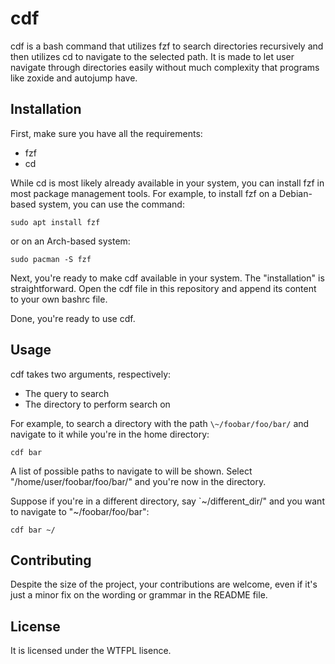 # cdf
cdf is a bash command that utilizes fzf to search directories recursively and then utilizes cd to navigate to the selected path.
It is made to let user navigate through directories easily without much complexity that programs like zoxide and autojump have.

## Installation
First, make sure you have all the requirements:
- fzf
- cd

While cd is most likely already available in your system, you can install fzf in most package management tools.
For example, to install fzf on a Debian-based system, you can use the command:
```
sudo apt install fzf
```
or on an Arch-based system:
```
sudo pacman -S fzf
```

Next, you're ready to make cdf available in your system. The "installation" is straightforward. 
Open the cdf file in this repository and append its content to your own bashrc file.

Done, you're ready to use cdf.

## Usage
cdf takes two arguments, respectively:
- The query to search
- The directory to perform search on

For example, to search a directory with the path `\~/foobar/foo/bar/` and navigate to it while you're in the home directory:
```
cdf bar
```
A list of possible paths to navigate to will be shown. Select "/home/user/foobar/foo/bar/" and you're now in the directory.

Suppose if you're in a different directory, say `\~/different_dir/" and you want to navigate to "\~/foobar/foo/bar":
```
cdf bar ~/
```

## Contributing
Despite the size of the project, your contributions are welcome, even if it's just a minor fix on the wording or grammar in the README file.

## License
It is licensed under the WTFPL lisence.
